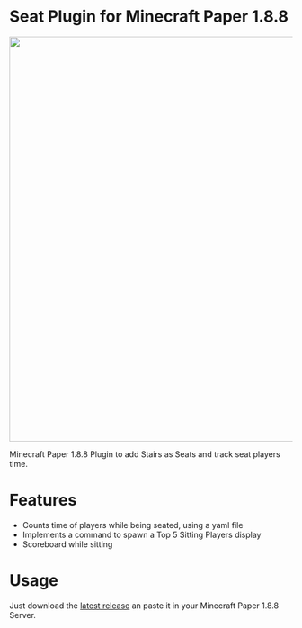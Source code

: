 # Seat Plugin for Minecraft Paper 1.8.8
<p align="center">
  <img width="720" src="https://github.com/FireLion137/SeatPlugin1_8/assets/55352707/9dc5b5fa-6b5a-47e8-a23c-13c9a017d63a">
</p>
Minecraft Paper 1.8.8 Plugin to add Stairs as Seats and track seat players time.

# Features
+ Counts time of players while being seated, using a yaml file
+ Implements a command to spawn a Top 5 Sitting Players display
+ Scoreboard while sitting

# Usage
Just download the [latest release](https://github.com/FireLion137/SeatPlugin1_8/releases/latest) an paste it in your Minecraft Paper 1.8.8 Server.
